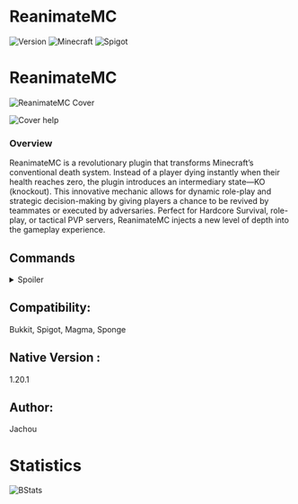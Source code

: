 # ReanimateMC

![Version](https://img.shields.io/badge/version-Release_1.0.05-green.svg)
![Minecraft](https://img.shields.io/badge/Minecraft-1.21.5-blue.svg)
![Spigot](https://img.shields.io/badge/Spigot-1.21.5-orange.svg)

# ReanimateMC

![ReanimateMC Cover](https://i.postimg.cc/3RHh8WJy/reanimate-mc-cover.jpg)

![Cover help](https://i.postimg.cc/WzLwfL8c/Chat-GPT-Image-12-avr-2025-18-34-14.png)

### Overview
ReanimateMC is a revolutionary plugin that transforms Minecraft’s conventional death system. Instead of a player dying instantly when their health reaches zero, the plugin introduces an intermediary state—KO (knockout). This innovative mechanic allows for dynamic role-play and strategic decision-making by giving players a chance to be revived by teammates or executed by adversaries. Perfect for Hardcore Survival, role-play, or tactical PVP servers, ReanimateMC injects a new level of depth into the gameplay experience.


## Commands

<details>
<summary>Spoiler</summary>

### /reanimatemc reload

-   **Permission:** `reanimatemc.admin`

-   **Usage:** `/reanimatemc reload`

-   **Description:** Reloads the plugin’s configuration and language files.


----------

### /reanimatemc revive <player>

-   **Permission:** `reanimatemc.revive`

-   **Usage:** `/reanimatemc revive <player>`

-   **Description:** Forcefully revives a player who is in the KO state.


----------

### /reanimatemc knockout <player>

-   **Permission:** Typically requires admin privileges (suggested: `reanimatemc.admin`)

-   **Usage:** `/reanimatemc knockout <player>`

-   **Description:** Forces a player to enter the KO (knockout) state.


----------

### /reanimatemc status <player>

-   **Permission:** No special permission required (accessible to all users)

-   **Usage:** `/reanimatemc status <player>`

-   **Description:** Displays the current state of the player (KO, revived, or normal).


----------

### /reanimatemc crawl

-   **Permission:** No special permission required (command can only be executed by a player in the KO state)

-   **Usage:** `/reanimatemc crawl`

-   **Description:** Toggles the KO player's state between being fully immobilized (prone) and crawling slowly.

----------

### /reanimatemc removeGlowingEffect <player>

-   **Permission:** Operator

-   **Usage:** `/reanimatemc removeGlowingEffect <player>`

-   **Description:** In order to force removing the glowing effect on a plyer


</details>


## Compatibility:
Bukkit, Spigot, Magma, Sponge

## Native Version :
1.20.1

## Author:
Jachou

# Statistics

<img src="https://bstats.org/signatures/bukkit/ReanimateMC.svg" alt="BStats">